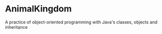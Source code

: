 # AnimalKingdom
A practice of object-oriented programming with Java's classes, objects and inheritance
